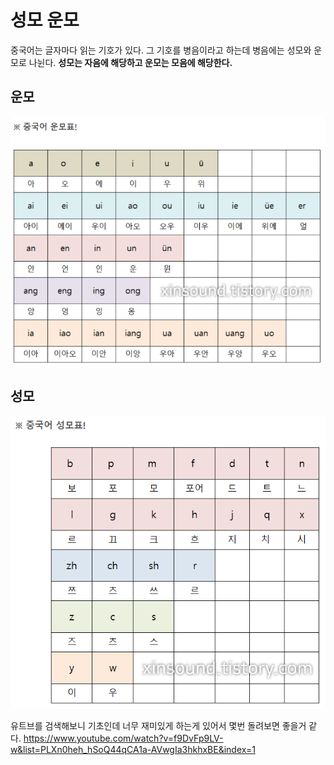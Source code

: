 # 성모 운모
중국어는 글자마다 읽는 기호가 있다.
그 기호를 병음이라고 하는데 병음에는 성모와 운모로 나뉜다.
**성모는 자음에 해당하고 운모는 모음에 해당한다.**

## 운모
![운모](./중국어_운모.PNG)

## 성모
![성모](./중국어_성모.PNG)


유트브를 검색해보니 기초인데 너무 재미있게 하는게 있어서 몇번 돌려보면 좋을거 같다.
https://www.youtube.com/watch?v=f9DvFp9LV-w&list=PLXn0heh_hSoQ44qCA1a-AVwgIa3hkhxBE&index=1